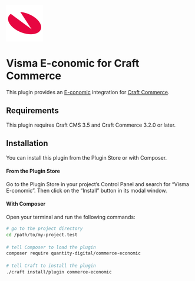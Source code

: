 <p><img src="./src/icon.svg" width="100" height="100" alt="Visma E-conomic for Craft Commerce icon"></p>

<h1>Visma E-conomic for Craft Commerce</h1>

This plugin provides an [E-conomic](https://www.e-conomic.dk/) integration for [Craft Commerce](https://craftcms.com/commerce).

## Requirements

This plugin requires Craft CMS 3.5 and Craft Commerce 3.2.0 or later.

## Installation

You can install this plugin from the Plugin Store or with Composer.

#### From the Plugin Store

Go to the Plugin Store in your project’s Control Panel and search for “Visma E-conomic”. Then click on the “Install” button in its modal window.

#### With Composer

Open your terminal and run the following commands:

```bash
# go to the project directory
cd /path/to/my-project.test

# tell Composer to load the plugin
composer require quantity-digital/commerce-economic

# tell Craft to install the plugin
./craft install/plugin commerce-economic
```
